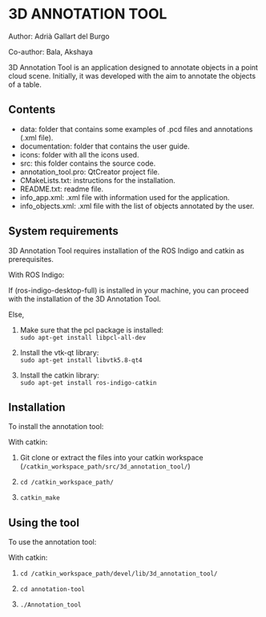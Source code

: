 3D ANNOTATION TOOL
==================
Author: Adrià Gallart del Burgo

Co-author: Bala, Akshaya

3D Annotation Tool is an application designed to annotate objects in a point
cloud scene. Initially, it was developed with the aim to annotate the objects of
a table.

Contents
-----------------------
 - data: folder that contains some examples of .pcd files and annotations (.xml file).
 - documentation: folder that contains the user guide.
 - icons: folder with all the icons used.
 - src: this folder contains the source code.
 - annotation_tool.pro: QtCreator project file.
 - CMakeLists.txt: instructions for the installation.
 - README.txt: readme file.
 - info_app.xml: .xml file with information used for the application.
 - info_objects.xml: .xml file with the list of objects annotated by the user.
 

System requirements
-------------------------------
3D Annotation Tool requires installation of the ROS Indigo and catkin as prerequisites.

With ROS Indigo:

If (ros-indigo-desktop-full) is installed in your machine, you can proceed 
with the installation of the 3D Annotation Tool.

Else,

1. Make sure that the pcl package is installed:  
`sudo apt-get install libpcl-all-dev`
	
2. Install the vtk-qt library:  
`sudo apt-get install libvtk5.8-qt4`

3. Install the catkin library:  
`sudo apt-get install ros-indigo-catkin` 


Installation
--------------------------------
To install the annotation tool:

With catkin:

1. Git clone or extract the files into your catkin workspace (`/catkin_workspace_path/src/3d_annotation_tool/`)

2. `cd /catkin_workspace_path/`

3. `catkin_make`


Using the tool
--------------------------------
To use the annotation tool:

With catkin:

1. `cd /catkin_workspace_path/devel/lib/3d_annotation_tool/`

2. `cd annotation-tool`

3. `./Annotation_tool`
